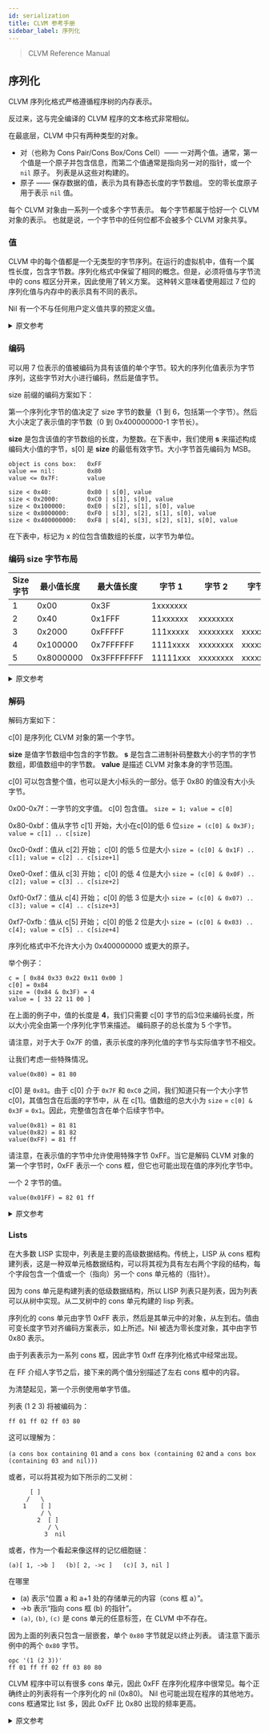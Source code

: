 ```yaml
---
id: serialization
title: CLVM 参考手册
sidebar_label: 序列化
---
```


> CLVM Reference Manual

## 序列化

CLVM 序列化格式严格遵循程序树的内存表示。

反过来，这与完全编译的 CLVM 程序的文本格式非常相似。

在最底层，CLVM 中只有两种类型的对象。

* 对（也称为 Cons Pair/Cons Box/Cons Cell）—— 一对两个值。通常，第一个值是一个原子并包含信息，而第二个值通常是指向另一对的指针，或一个 `nil` 原子。 列表是从这些对构建的。
* 原子 —— 保存数据的值，表示为具有静态长度的字节数组。 空的零长度原子用于表示 `nil` 值。

每个 CLVM 对象由一系列一个或多个字节表示。 每个字节都属于恰好一个 CLVM 对象的表示。 也就是说，一个字节中的任何位都不会被多个 CLVM 对象共享。

### 值

CLVM 中的每个值都是一个无类型的字节序列。在运行的虚拟机中，值有一个属性长度，包含字节数。序列化格式中保留了相同的概念。但是，必须将值与字节流中的 cons 框区分开来，因此使用了转义方案。 这种转义意味着使用超过 7 位的序列化值与内存中的表示具有不同的表示。

Nil 有一个不与任何用户定义值共享的预定义值。

<details>
<summary>原文参考</summary>

- ## Serialization

The CLVM serialization format closely follows the in-memory representation of the program tree.

This in turn, closely resembles the text format of a fully compiled CLVM program.

At the lowest level, there are only two types of Object in the CLVM.

* Pair (also called Cons Pair/Cons Box/Cons Cell) - A pair of two values. Usually, the first value is an atom and contains information, whereas the second value is usually either a pointer to another pair, or a `nil` atom. Lists are built from these pairs.
* Atom - A value that holds data, which is represented as a byte array with the static length. Empty, zero-length atoms are used to represent `nil` value.

Each CLVM Object is represented by a series of one or more bytes. Each byte belongs to the representation of exactly one CLVM Object. That is, no bits in a byte are shared by multiple CLVM objects.


- ### Values

Each value in the CLVM is an untyped sequence of bytes. In the running virtual machine, values have a property length, containing the number of bytes. The same concept is preserved in the serialization format. However, values must be distinguished from cons boxes in the byte stream, so an escaping scheme is used. This escaping means that serialized values using more than 7 bits have a different representation than the in memory representation.

Nil has a single predefined value which is not shared with any user-defined value.

</details>

### 编码

可以用 7 位表示的值被编码为具有该值的单个字节。较大的序列化值表示为字节序列，这些字节对大小进行编码，然后是值字节。

size 前缀的编码方案如下：

第一个序列化字节的值决定了 size 字节的数量（1 到 6，包括第一个字节）。然后大小决定了表示值的字节数（0 到 0x400000000-1 字节长）。

**size** 是包含该值的字节数组的长度，为整数。在下表中，我们使用 **s** 来描述构成编码大小值的字节，s[0] 是 **size** 的最低有效字节。大小字节首先编码为 MSB。

```
object is cons box:   0xFF
value == nil:         0x80
value <= 0x7F:        value

size < 0x40:          0x80 | s[0], value
size < 0x2000:        0xC0 | s[1], s[0], value
size < 0x100000:      0xE0 | s[2], s[1], s[0], value
size < 0x8000000:     0xF0 | s[3], s[2], s[1], s[0], value
size < 0x400000000:   0xF8 | s[4], s[3], s[2], s[1], s[0], value
```

在下表中，标记为 x 的位包含值数组的长度，以字节为单位。

### 编码 size 字节布局

Size 字节 | 最小值长度 | 最大值长度 | 字节 1 | 字节 2 | 字节 3 | 字节 4 | 字节 5
---|---|---|---|---|---|---|---
1|0x00|0x3F|1xxxxxxx
2|0x40|0x1FFF|11xxxxxx|xxxxxxxx
3|0x2000|0xFFFFF|111xxxxx|xxxxxxxx|xxxxxxxx
4|0x100000|0x7FFFFFF|1111xxxx|xxxxxxxx|xxxxxxxx|xxxxxxxx
5|0x8000000|0x3FFFFFFFF|11111xxx|xxxxxxxx|xxxxxxxx|xxxxxxxx|xxxxxxxx

<details>
<summary>原文参考</summary>

- ### Encoding

Values which can be represented in 7 bits are encoded as a single byte with that value. Larger serialized values are represented as a sequence of bytes that encode the size, and then the value bytes.

The encoding scheme for the size prefix is as follows:

The value of the first serialized byte determines the number of size bytes (1 to 6, including the first byte). The size then determines the number of bytes denoting the value (0 to 0x400000000-1 bytes long)

**size** is the length of the byte array containing the value, as an integer.
In the table below, we use **s** to describe the bytes that make up the encoded size value, s[0] being the least significant byte of **size**. The size bytes are encoded MSB first.

```
object is cons box:   0xFF
value == nil:         0x80
value <= 0x7F:        value

size < 0x40:          0x80 | s[0], value
size < 0x2000:        0xC0 | s[1], s[0], value
size < 0x100000:      0xE0 | s[2], s[1], s[0], value
size < 0x8000000:     0xF0 | s[3], s[2], s[1], s[0], value
size < 0x400000000:   0xF8 | s[4], s[3], s[2], s[1], s[0], value
```

In the table below, the bits marked x contain the length of the value array, in bytes.

- ### Encoded Size bytes layout

Size bytes | Min Value Len | Max Value Length | Byte 1 | Byte 2 | Byte 3 | Byte 4 | Byte 5
---|---|---|---|---|---|---|---
1|0x00|0x3F|1xxxxxxx
2|0x40|0x1FFF|11xxxxxx|xxxxxxxx
3|0x2000|0xFFFFF|111xxxxx|xxxxxxxx|xxxxxxxx
4|0x100000|0x7FFFFFF|1111xxxx|xxxxxxxx|xxxxxxxx|xxxxxxxx
5|0x8000000|0x3FFFFFFFF|11111xxx|xxxxxxxx|xxxxxxxx|xxxxxxxx|xxxxxxxx

</details>

### 解码

解码方案如下：

c[0] 是序列化 CLVM 对象的第一个字节。

**size** 是值字节数组中包含的字节数。
**s** 是包含二进制补码整数大小的字节的字节数组，即值数组中的字节数。
**value** 是描述 CLVM 对象本身的字节范围。

c[0] 可以包含整个值，也可以是大小标头的一部分。低于 0x80 的值没有大小头字节。

0x00-0x7f：一字节的文字值。 c[0] 包含值。 `size = 1; value = c[0]`

0x80-0xbf：值从字节 c[1] 开始，大小在c[0]的低 6 位`size = (c[0] & 0x3F); value = c[1] .. c[size]`

0xc0-0xdf：值从 c[2] 开始； c[0] 的低 5 位是大小 `size = (c[0] & 0x1F) .. c[1]; value = c[2] .. c[size+1]`

0xe0-0xef：值从 c[3] 开始； c[0] 的低 4 位是大小 `size = (c[0] & 0x0F) .. c[2]; value = c[3] .. c[size+2]`

0xf0-0xf7：值从 c[4] 开始； c[0] 的低 3 位是大小 `size = (c[0] & 0x07) .. c[3]; value = c[4] .. c[size+3]`

0xf7-0xfb：值从 c[5] 开始； c[0] 的低 2 位是大小 `size = (c[0] & 0x03) .. c[4]; value = c[5] .. c[size+4]`

序列化格式中不允许大小为 0x400000000 或更大的原子。

举个例子：

```
c = [ 0x84 0x33 0x22 0x11 0x00 ]
c[0] = 0x84
size = (0x84 & 0x3F) = 4
value = [ 33 22 11 00 ]
```

在上面的例子中，值的长度是 **4**，我们只需要 c[0] 字节的后3位来编码长度，所以大小完全由第一个序列化字节来描述。 编码原子的总长度为 5 个字节。

请注意，对于大于 0x7F 的值，表示长度的序列化值的字节与实际值字节不相交。

让我们考虑一些特殊情况。

```
value(0x80) = 81 80
```

c[0] 是 `0x81`。由于 c[0] 介于 `0x7F` 和 `0xC0` 之间，我们知道只有一个大小字节 c[0]，其值包含在后面的字节中，从 在 c[1]。值数组的总大小为 `size` = `c[0] & 0x3F` = `0x1`。因此，完整值包含在单个后续字节中。

```
value(0x81) = 81 81
value(0x82) = 81 82
value(0xFF) = 81 ff
```

请注意，在表示值的字节中允许使用特殊字节 0xFF。当它是解码 CLVM 对象的第一个字节时，0xFF 表示一个 cons 框，但它也可能出现在值的序列化字节中。

一个 2 字节的值。

```
value(0x01FF) = 82 01 ff
```

<details>
<summary>原文参考</summary>

- ### Decoding

The decoding scheme is as follows:

c[0] is the first byte of the serialized CLVM object.

**size** is the number of bytes contained in the value byte array
**s** is the byte array containing the bytes of the two's complement integer size, the number of bytes in the value array.
**value** is the span of bytes describing the CLVM Object itself

c[0] can contain the entire value, or it can be part of the size header.
Values below 0x80 do not have size header bytes.

0x00-0x7f: A literal one byte value. c[0] contains the value.
           `size = 1; value = c[0]`

0x80-0xbf: The value starts at the byte c[1], and size is in the lower 6 bits of c[0]
           `size = (c[0] & 0x3F); value = c[1] .. c[size]`

0xc0-0xdf: The value starts at c[2]; the lower 5 bits of c[0] are the high bits of size
           `size = (c[0] & 0x1F) .. c[1]; value = c[2] .. c[size+1]`

0xe0-0xef: The value starts at c[3]; the lower 4 bits of c[0] are the high bits of size
           `size = (c[0] & 0x0F) .. c[2]; value = c[3] .. c[size+2]`

0xf0-0xf7: The value starts at c[4]; the lower 3 bits of c[0] are the high bits of size
           `size = (c[0] & 0x07) .. c[3]; value = c[4] .. c[size+3]`

0xf7-0xfb: The value starts at c[5]; the lower 2 bits of c[0] are the high bits of size
           `size = (c[0] & 0x03) .. c[4]; value = c[5] .. c[size+4]`

Atoms of size 0x400000000 or greater are disallowed in the serialization format.

As an example:
```
c = [ 0x84 0x33 0x22 0x11 0x00 ]
c[0] = 0x84
size = (0x84 & 0x3F) = 4
value = [ 33 22 11 00 ]
```

In the above example, the length of the value is **4**, and we only needed the bottom 3 bits of the c[0] byte to encode the length, so the size is completely described by the first serialized byte. The total length of the encoded atom is 5 bytes.

Note that for values greater than 0x7F, the bytes of the serialized value representing the length are disjoint with the actual value bytes.

Let us consider some special cases.

```
value(0x80) = 81 80
```
c[0] is `0x81`.Since c[0] is between `0x7F` and `0xC0`, we know that there is only one size byte, c[0], and the value is contained in the following bytes, starting at c[1]. The total size of the value array is
`size` = `c[0] & 0x3F` = `0x1`. So, the full value is contained in the single following byte.

```
value(0x81) = 81 81
value(0x82) = 81 82
value(0xFF) = 81 ff
```

Note that the special byte 0xFF is allowed within the bytes representing a value.
0xFF denotes a cons box when it is the first byte of a decoded CLVM object, but it may also occur within the serialized bytes of a value.

A 2 byte value
```
value(0x01FF) = 82 01 ff
```

</details>

### Lists

在大多数 LISP 实现中，列表是主要的高级数据结构。传统上，LISP 从 cons 框构建列表，这是一种双单元格数据结构，可以将其视为具有左右两个字段的结构，每个字段包含一个值或一个（指向）另一个 cons 单元格的（指针）。

因为 cons 单元是构建列表的低级数据结构，所以 LISP 列表只是列表，因为列表可以从树中实现。从二叉树中的 cons 单元构建的 lisp 列表。

序列化的 cons 单元由字节 0xFF 表示，然后是其单元中的对象，从左到右。值由可变长度字节对齐编码方案表示，如上所述。Nil 被选为零长度对象，其中由字节 0x80 表示。

由于列表表示为一系列 cons 框，因此字节 0xff 在序列化格式中经常出现。

在 FF 介绍人字节之后，接下来的两个值分别描述了左右 cons 框中的内容。

为清楚起见，第一个示例使用单字节值。

列表 (1 2 3) 将被编码为：

```
ff 01 ff 02 ff 03 80
```

这可以理解为：

`(a cons box containing 01` and `a cons box (containing 02` and `a cons box (containing 03 and nil)))`

或者，可以将其视为如下所示的二叉树：

```
      [ ]
     /   \
    1    [ ]
         / \
        2  [ ]
           / \
          3  nil
```

或者，作为一个看起来像这样的记忆细胞链：

```
(a)[ 1, ->b ]   (b)[ 2, ->c ]   (c)[ 3, nil ]
```

在哪里
   * (a) 表示“位置 a 和 a+1 处的存储单元的内容（cons 框 a）”。
   * ->b 表示“指向 cons 框 (b) 的指针”。
   * `(a)`, `(b)`, `(c)` 是 cons 单元的任意标签，在 CLVM 中不存在。

因为上面的列表只包含一层嵌套，单个 `0x80` 字节就足以终止列表。 请注意下面示例中的两个 `0x80` 字节。

```
opc '(1 (2 3))'
ff 01 ff ff 02 ff 03 80 80
```

CLVM 程序中可以有很多 cons 单元，因此 0xFF 在序列化程序中很常见。每个正确终止的列表将有一个序列化的 nil (0x80)。 Nil 也可能出现在程序的其他地方。cons 框通常比 list 多，因此 0xFF 比 0x80 出现的频率更高。

<details>
<summary>原文参考</summary>

- ### Lists

Lists are the primary high-level data structure in most LISP implementations. Traditionally, a LISP builds lists from cons boxes, a two-celled data structure that can be thought of as a struct with two fields, left and right, each of which contains either a value, or a (pointer to) another cons cell.

Because the cons cell is the low level data structure that lists are built from, LISP lists are only lists by way of the fact that lists can be implemented from trees. A lisp list built from cons cells in a binary tree.

Serialized cons cells are represented by the byte 0xFF, followed by the objects in its cells, left then right.
Values are represented by a variable length byte-aligned encoding scheme, described above.
Nil is chosen to be the zero-length object, which is represented by the byte 0x80.

Because lists are represented as a sequence of cons boxes, the byte 0xff occurs frequently in the serialization format.

After the FF introducer byte, the next two values describe what is in the left and right cons boxes, respectively.

The first examples use single byte values for clarity.

The list (1 2 3) will be encoded as:
```
ff 01 ff 02 ff 03 80
```
This can be read as:

`(a cons box containing 01` and `a cons box (containing 02` and `a cons box (containing 03 and nil)))`

Alternatively, it could be viewed as a binary tree that looks like this:

```
      [ ]
     /   \
    1    [ ]
         / \
        2  [ ]
           / \
          3  nil
```

Or, as a chain of memory cells that look like this:
```
(a)[ 1, ->b ]   (b)[ 2, ->c ]   (c)[ 3, nil ]
```

Where
  * (a) means "The contents of the memory cells at position a and a+1 (cons box a)"
  * ->b means "a pointer to cons box (b)"
  * `(a)`, `(b)`, `(c)` are arbitrary labels for the cons cells, and do not exist in the CLVM

Because the above list contains only one level of nesting, a single `0x80` byte is sufficient to terminate the list. Note the two `0x80` bytes in the example below.

```
opc '(1 (2 3))'
ff 01 ff ff 02 ff 03 80 80
```

There can be many cons cells in a CLVM program, so 0xFF will be common in the serialized program. There will be one serialized nil (0x80) per properly terminated list. Nil may also occur at other places in the program. There are usually more cons boxes than lists, so 0xFF occurs more frequently than 0x80.

</details>
